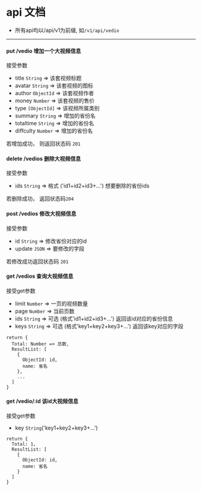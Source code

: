 # api 文档

- 所有api均以/api/v1为前缀, 如`/v1/api/vedio`

-------------------------------------------------------------------

#### put    /vedio  增加一个大视频信息
接受参数
- title `String` => 该套视频标题
- avatar `String` => 该套视频的图标
- author `ObjectId` => 该套视频作者
- money `Number` => 该套视频的售价
- type `[ObjectId]` => 该视频所属类别
- summary `String` => 增加的省份名
- totaltime `String` => 增加的省份名
- diffculty `Number` => 增加的省份名

若增加成功， 则返回状态码 `201`

#### delete      /vedios  删除大视频信息
接受参数
- ids `String` => 格式 ('id1+id2+id3+...') 想要删除的省份ids

若删除成功， 返回状态码`204`

#### post    /vedios 修改大视频信息
接受参数
- id `String` => 修改省份对应的id
- update `JSON` => 要修改的字段

若修改成功返回状态码 `201`

#### get   /vedios 查询大视频信息
接受get参数
- limit `Number` => 一页的视频数量
- page `Number` => 当前页数
- ids `String` => 可选 (格式'id1+id2+id3+...') 返回该id对应的省份信息
- keys `String` => 可选 (格式'key1+key2+key3+...') 返回该key对应的字段

```
return {
  Total: Number => 总数,
  ResultList: [
    {
      ObjectId: id,
      name: 省名
    },
    ...
  ]
}
```

#### get  /vedio/:id 该id大视频信息

接受get参数
- key `String`('key1+key2+key3+...')

```
return {
  Total: 1,
  ResultList: [
    {
      ObjectId: id,
      name: 省名
    }
  ]
}
```

